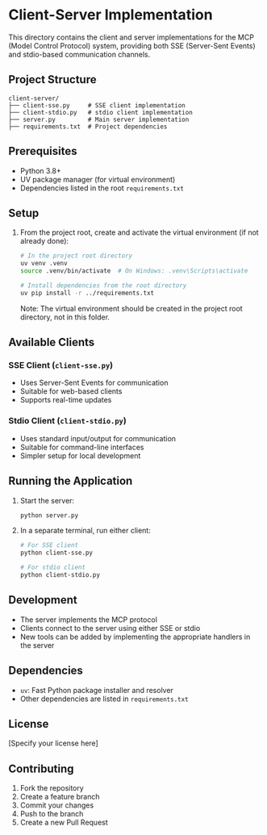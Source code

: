 # Client-Server Implementation

This directory contains the client and server implementations for the MCP (Model Control Protocol) system, providing both SSE (Server-Sent Events) and stdio-based communication channels.

## Project Structure

```
client-server/
├── client-sse.py     # SSE client implementation
├── client-stdio.py   # stdio client implementation
├── server.py         # Main server implementation
├── requirements.txt  # Project dependencies
```

## Prerequisites

- Python 3.8+
- UV package manager (for virtual environment)
- Dependencies listed in the root `requirements.txt`

## Setup

1. From the project root, create and activate the virtual environment (if not already done):
   ```bash
   # In the project root directory
   uv venv .venv
   source .venv/bin/activate  # On Windows: .venv\Scripts\activate
   
   # Install dependencies from the root directory
   uv pip install -r ../requirements.txt
   ```
   
   Note: The virtual environment should be created in the project root directory, not in this folder.

## Available Clients

### SSE Client (`client-sse.py`)
- Uses Server-Sent Events for communication
- Suitable for web-based clients
- Supports real-time updates

### Stdio Client (`client-stdio.py`)
- Uses standard input/output for communication
- Suitable for command-line interfaces
- Simpler setup for local development

## Running the Application

1. Start the server:
   ```bash
   python server.py
   ```

2. In a separate terminal, run either client:
   ```bash
   # For SSE client
   python client-sse.py
   
   # For stdio client
   python client-stdio.py
   ```

## Development

- The server implements the MCP protocol
- Clients connect to the server using either SSE or stdio
- New tools can be added by implementing the appropriate handlers in the server

## Dependencies

- `uv`: Fast Python package installer and resolver
- Other dependencies are listed in `requirements.txt`

## License

[Specify your license here]

## Contributing

1. Fork the repository
2. Create a feature branch
3. Commit your changes
4. Push to the branch
5. Create a new Pull Request